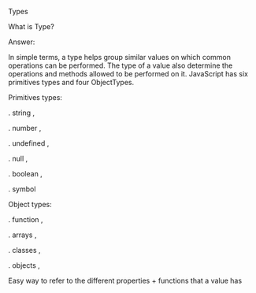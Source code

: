 Types

What is Type?

Answer:

In simple terms, a type helps group similar values on which common operations can be performed. The type of a value also determine the operations and methods allowed to be performed on it. JavaScript has six primitives types and four ObjectTypes.

Primitives types:

. string ,

. number ,

. undefined ,

. null ,

. boolean ,

. symbol

Object types:

. function ,

. arrays ,

. classes ,

. objects ,

Easy way to refer to the different properties + functions that a value has
